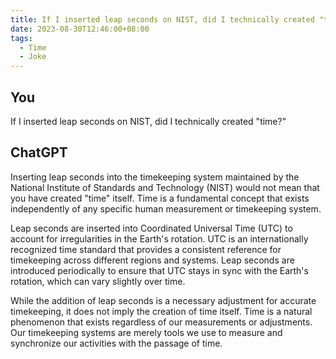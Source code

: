 ```yaml
---
title: If I inserted leap seconds on NIST, did I technically created "time?"
date: 2023-08-30T12:46:00+08:00
tags:
  - Time
  - Joke
---
```

## You
If I inserted leap seconds on NIST, did I technically created "time?"

## ChatGPT
Inserting leap seconds into the timekeeping system maintained by the National Institute of Standards and Technology (NIST) would not mean that you have created "time" itself. Time is a fundamental concept that exists independently of any specific human measurement or timekeeping system.

Leap seconds are inserted into Coordinated Universal Time (UTC) to account for irregularities in the Earth's rotation. UTC is an internationally recognized time standard that provides a consistent reference for timekeeping across different regions and systems. Leap seconds are introduced periodically to ensure that UTC stays in sync with the Earth's rotation, which can vary slightly over time.

While the addition of leap seconds is a necessary adjustment for accurate timekeeping, it does not imply the creation of time itself. Time is a natural phenomenon that exists regardless of our measurements or adjustments. Our timekeeping systems are merely tools we use to measure and synchronize our activities with the passage of time.